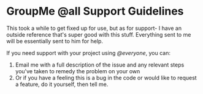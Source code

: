 # GroupMe @all Support Guidelines

This took a while to get fixed up for use, but as for support- I have an outside reference that's super good with this stuff.
Everything sent to me will be essentially sent to him for help.

If you need support with your project using *@everyone*, you can:

1. Email me with a full description of the issue and any relevant steps you've taken to remedy the problem on your own
2. Or if you have a feeling this is a bug in the code or would like to request a feature, do it yourself, then tell me.

